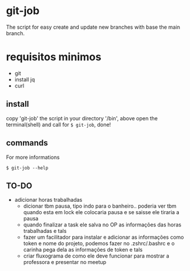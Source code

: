 # git-job

The script for easy create and update new branches with base the main branch.

# requisitos minimos 
- git
- install jq
- curl

## install


copy 'git-job' the script in your directory '/bin', above open the terminal(shell) and
call for ```$ git-job```, done!

## commands

For more informations

```
$ git-job --help
```
## TO-DO

- adicionar horas trabalhadas
  - dicionar tbm pausa, tipo indo para o banheiro.. poderia ver tbm quando esta em lock ele colocaria pausa e se saisse ele tiraria a pausa
  - quando finalizar a task ele salva no OP as informações das horas trabalhadas e tals
  - fazer um facilitador para instalar e adicionar as informações como token e nome do projeto, podemos fazer no .zshrc/.bashrc e o carinha pega dela as informações de token e tals
  - criar fluxograma de como ele deve funcionar para mostrar a professora e presentar no meetup
